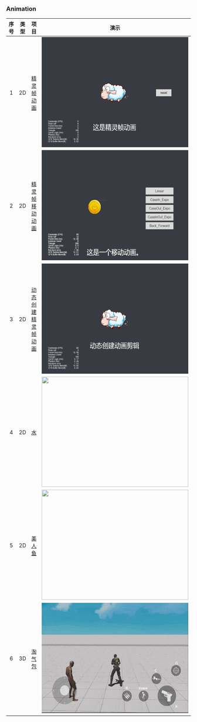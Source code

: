 ### Animation
| 序号 | 类型 | 项目  | 演示 |
| :---: | :---: | :---: | :---: |
| 1 | 2D | [精灵帧动画](https://github.com/yeshao2069/CocosCreatorHowToUse/tree/v3.6.x/proj/Animation/Creator3.6.0_2D_SpriteFrameAnimation)  | <div align=center><img src="../../gif/202203/2022030211.gif" width="400" height="300" /></div> |
| 2 | 2D | [精灵帧移动动画](https://github.com/yeshao2069/CocosCreatorHowToUse/tree/v3.6.x/proj/Animation/Creator3.6.0_2D_SpriteMoveAnimation)  | <div align=center><img src="../../gif/202203/2022030212.gif" width="400" height="300" /></div> |
| 3 | 2D | [动态创建精灵帧动画](https://github.com/yeshao2069/CocosCreatorHowToUse/tree/v3.6.x/proj/Animation/Creator3.6.0_2D_CreateAnimationClip)  | <div align=center><img src="../../gif/202203/2022030213.gif" width="400" height="300" /> </div> |
| 4 | 2D | [水](https://github.com/yeshao2069/CocosCreatorHowToUse/tree/v3.6.x/proj/Animation/Creator3.6.0_2D_AnimationWater)  | <div align=center><img src="../../gif/202205/2022052201.gif" width="400" height="300" /> </div> |
| 5 | 2D | [美人鱼](https://github.com/yeshao2069/CocosCreatorHowToUse/tree/v3.6.x/proj/Animation/Creator3.6.0_2D_AnimationFish)  | <div align=center><img src="../../gif/202205/2022052202.gif" width="400" height="300" /> </div> |
| 6 | 3D | [淘气包](https://github.com/yeshao2069/CocosCreatorHowToUse/tree/v3.6.x/proj/Animation/Creator3.6.0_3D_MsAmoy) | <div align=center><img src="../../gif/202209/2022091401.gif" width="400" height="300" /> </div> |